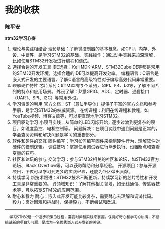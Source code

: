 # 我的收获
### 陈平安
**stm32学习心得**   
1. 理论与实践相结合
理论基础：了解微控制器的基本概念，如CPU、内存、外设、中断等，是学习STM32的基础。
实践操作：通过动手实践来加深理解，比如使用STM32开发板进行编程和调试。
2. 选择合适的开发工具
IDE选择：Keil MDK-ARM、STM32CubeIDE等都是常用的STM32开发环境，选择合适的IDE可以提高开发效率。
编程语言：C语言是嵌入式开发的主要语言，了解C语言的高级特性对于编写高效代码非常重要。
3. 理解硬件特性
芯片系列：STM32有多个系列，如F1、F4、L0等，了解不同系列的特点和应用场景。
外设了解：熟悉GPIO、ADC、定时器、通信接口（UART、SPI、I2C）等常用外设。
4. 学习资源的利用
官方文档：ST（意法半导体）提供了丰富的官方文档和参考手册，是学习STM32的权威资源。
在线课程：利用在线课程和教程，如YouTube视频、博客文章等，可以更直观地学习STM32。
5. 项目驱动学习
小项目实践：从简单的LED闪烁开始，逐步过渡到更复杂的项目，如温度监控、电机控制等。
问题解决：在项目实践中遇到问题是正常的，学会查阅资料和解决问题是学习的重要部分。
6. 软件和硬件的交互
固件编写：学习如何编写固件来控制硬件行为，理解软件对硬件的控制逻辑。
调试技巧：掌握使用调试器进行单步执行、设置断点和查看变量的技巧。
7. 社区和论坛的参与
交流学习：参与STM32相关的社区和论坛，如STM32官方论坛、Stack Overflow等，可以获取帮助和分享经验。
开源项目：参与开源项目，不仅可以学习到更多的实战经验，还能为社区做出贡献。
8. 持续学习
新技术跟进：STM32技术不断更新，持续学习新的芯片特性和开发工具是非常重要的。
跨领域知识：了解其他相关领域，如无线通信、传感器技术等，可以拓宽STM32的应用范围。
9. 耐心和毅力
耐心：嵌入式开发可能比较复杂，需要耐心去理解和调试代码。
毅力：面对困难和挑战时，保持毅力，不断尝试和改进。

-------------------------------------------------------------------------------------------
      学习STM32是一个逐步积累的过程，需要时间和实践来掌握。保持好奇心和学习的热情，不断挑战新的项目和问题，是成为一名优秀嵌入式开发者的关键。